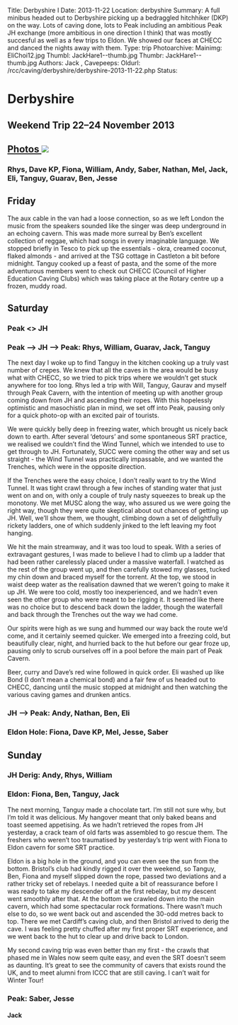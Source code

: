 Title: Derbyshire I
Date: 2013-11-22
Location: derbyshire
Summary:  A full minibus headed out to Derbyshire picking up a bedraggled hitchhiker (DKP) on the way. Lots of caving done, lots to Peak including an ambitious Peak  JH exchange (more ambitious in one direction I think) that was mostly succesful as well as a few trips to Eldon. We showed our faces at CHECC and danced the nights away with them.
Type: trip
Photoarchive:
Mainimg: EliChoi12.jpg
Thumbl: JackHare1--thumb.jpg
Thumbr: JackHare1--thumb.jpg
Authors: 
Jack, 
Cavepeeps:
Oldurl: /rcc/caving/derbyshire/derbyshire-2013-11-22.php
Status:

#  Derbyshire 

##  Weekend Trip 22–24 November 2013 

##  [ Photos ](/caving/photo_archive/trips/2013-11-22%20-%20derbyshire/) [ ![](/caving/photo_archive/trips/2013-11-22%20-%20derbyshire/EliChoi12.jpg) ](/caving/photo_archive/trips/2013-11-22%20-%20derbyshire/)

###  Rhys, Dave KP, Fiona, William, Andy, Saber, Nathan, Mel, Jack, Eli, Tanguy, Guarav, Ben, Jesse 

##  Friday 

The aux cable in the van had a loose connection, so as we left London the music from the speakers sounded like the singer was deep underground in an echoing cavern. This was made more surreal by Ben’s excellent collection of reggae, which had songs in every imaginable language. We stopped briefly in Tesco to pick up the essentials - okra, creamed coconut, flaked almonds - and arrived at the TSG cottage in Castleton a bit before midnight. Tanguy cooked up a feast of pasta, and the some of the more adventurous members went to check out CHECC (Council of Higher Education Caving Clubs) which was taking place at the Rotary centre up a frozen, muddy road. 

##  Saturday 

###  Peak &lt;&gt; JH 

###  Peak --&gt; JH --&gt; Peak: Rhys, William, Guarav, Jack, Tanguy 

The next day I woke up to find Tanguy in the kitchen cooking up a truly vast number of crepes. We knew that all the caves in the area would be busy what with CHECC, so we tried to pick trips where we wouldn’t get stuck anywhere for too long. Rhys led a trip with Will, Tanguy, Gaurav and myself through Peak Cavern, with the intention of meeting up with another group coming down from JH and ascending their ropes. With this hopelessly optimistic and masochistic plan in mind, we set off into Peak, pausing only for a quick photo-op with an excited pair of tourists. 

We were quickly belly deep in freezing water, which brought us nicely back down to earth. After several ‘detours’ and some spontaneous SRT practice, we realised we couldn’t find the Wind Tunnel, which we intended to use to get through to JH. Fortunately, SUCC were coming the other way and set us straight - the Wind Tunnel was practically impassable, and we wanted the Trenches, which were in the opposite direction. 

If the Trenches were the easy choice, I don’t really want to try the Wind Tunnel. It was tight crawl through a few inches of standing water that just went on and on, with only a couple of truly nasty squeezes to break up the monotony. We met MUSC along the way, who assured us we were going the right way, though they were quite skeptical about out chances of getting up JH. Well, we’ll show them, we thought, climbing down a set of delightfully rickety ladders, one of which suddenly jinked to the left leaving my foot hanging. 

We hit the main streamway, and it was too loud to speak. With a series of extravagant gestures, I was made to believe I had to climb up a ladder that had been rather carelessly placed under a massive waterfall. I watched as the rest of the group went up, and then carefully stowed my glasses, tucked my chin down and braced myself for the torrent. At the top, we stood in waist deep water as the realisation dawned that we weren’t going to make it up JH. We were too cold, mostly too inexperienced, and we hadn’t even seen the other group who were meant to be rigging it. It seemed like there was no choice but to descend back down the ladder, though the waterfall and back through the Trenches out the way we had come. 

Our spirits were high as we sung and hummed our way back the route we’d come, and it certainly seemed quicker. We emerged into a freezing cold, but beautifully clear, night, and hurried back to the hut before our gear froze up, pausing only to scrub ourselves off in a pool before the main part of Peak Cavern. 

Beer, curry and Dave’s red wine followed in quick order. Eli washed up like Bond (I don’t mean a chemical bond) and a fair few of us headed out to CHECC, dancing until the music stopped at midnight and then watching the various caving games and drunken antics. 

###  JH --&gt; Peak: Andy, Nathan, Ben, Eli 

###  Eldon Hole: Fiona, Dave KP, Mel, Jesse, Saber 

##  Sunday 

###  JH Derig: Andy, Rhys, William 

###  Eldon: Fiona, Ben, Tanguy, Jack 

The next morning, Tanguy made a chocolate tart. I’m still not sure why, but I’m told it was delicious. My hangover meant that only baked beans and toast seemed appetising. As we hadn’t retrieved the ropes from JH yesterday, a crack team of old farts was assembled to go rescue them. The freshers who weren’t too traumatised by yesterday’s trip went with Fiona to Eldon cavern for some SRT practice. 

Eldon is a big hole in the ground, and you can even see the sun from the bottom. Bristol’s club had kindly rigged it over the weekend, so Tanguy, Ben, Fiona and myself slipped down the rope, passed two deviations and a rather tricky set of rebelays. I needed quite a bit of reassurance before I was ready to take my descender off at the first rebelay, but my descent went smoothly after that. At the bottom we crawled down into the main cavern, which had some spectacular rock formations. There wasn’t much else to do, so we went back out and ascended the 30-odd metres back to top. There we met Cardiff’s caving club, and then Bristol arrived to derig the cave. I was feeling pretty chuffed after my first proper SRT experience, and we went back to the hut to clear up and drive back to London. 

My second caving trip was even better than my first - the crawls that phased me in Wales now seem quite easy, and even the SRT doesn’t seem as daunting. It’s great to see the community of cavers that exists round the UK, and to meet alumni from ICCC that are still caving. I can’t wait for Winter Tour! 

###  Peak: Saber, Jesse 

####  Jack 
